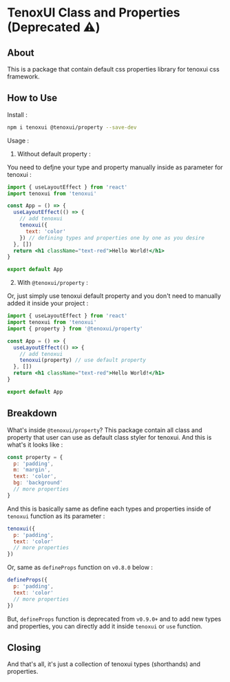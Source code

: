 # TenoxUI Class and Properties (Deprecated ⚠️)

## About

This is a package that contain default css properties library for tenoxui css framework.

## How to Use

Install :

```sh
npm i tenoxui @tenoxui/property --save-dev
```

Usage :

1. Without default property :

You need to defjne your type and property manually inside as parameter for tenoxui :

```jsx
import { useLayoutEffect } from 'react'
import tenoxui from 'tenoxui'

const App = () => {
  useLayoutEffect(() => {
    // add tenoxui
    tenoxui({
      text: 'color'
    }) // defining types and properties one by one as you desire
  }, [])
  return <h1 className="text-red">Hello World!</h1>
}

export default App
```

2. With `@tenoxui/property` :

Or, just simply use tenoxui default property and you don't need to manually added it inside your project :

```jsx
import { useLayoutEffect } from 'react'
import tenoxui from 'tenoxui'
import { property } from '@tenoxui/property'

const App = () => {
  useLayoutEffect(() => {
    // add tenoxui
    tenoxui(property) // use default property
  }, [])
  return <h1 className="text-red">Hello World!</h1>
}

export default App
```

## Breakdown

What's inside `@tenoxui/property`? This package contain all class and property that user can use as default class styler for tenoxui. And this is what's it looks like :

```js
const property = {
  p: 'padding',
  m: 'margin',
  text: 'color',
  bg: 'background'
  // more properties
}
```

And this is basically same as define each types and properties inside of `tenoxui` function as its parameter :

```js
tenoxui({
  p: 'padding',
  text: 'color'
  // more properties
})
```

Or, same as `defineProps` function on `v0.8.0` below :

```js
defineProps({
  p: 'padding',
  text: 'color'
  // more properties
})
```

But, `defineProps` function is deprecated from `v0.9.0+` and to add new types and properties, you can directly add it inside `tenoxui` or `use` function.

## Closing

And that's all, it's just a collection of tenoxui types (shorthands) and properties.
